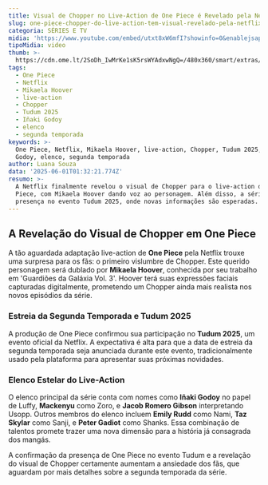```yaml
---
title: Visual de Chopper no Live-Action de One Piece é Revelado pela Netflix
slug: one-piece-chopper-do-live-action-tem-visual-revelado-pela-netflix-confira
categoria: SÉRIES E TV
midia: 'https://www.youtube.com/embed/utxt8xW6mfI?showinfo=0&enablejsapi=1'
tipoMidia: video
thumb: >-
  https://cdn.ome.lt/2SoDh_IwMrKe1sK5rsWYAdxwNgQ=/480x360/smart/extras/conteudos/chopper.jpg
tags:
  - One Piece
  - Netflix
  - Mikaela Hoover
  - live-action
  - Chopper
  - Tudum 2025
  - Iñaki Godoy
  - elenco
  - segunda temporada
keywords: >-
  One Piece, Netflix, Mikaela Hoover, live-action, Chopper, Tudum 2025, Iñaki
  Godoy, elenco, segunda temporada
author: Luana Souza
data: '2025-06-01T01:32:21.774Z'
resumo: >-
  A Netflix finalmente revelou o visual de Chopper para o live-action de One
  Piece, com Mikaela Hoover dando voz ao personagem. Além disso, a série marcará
  presença no evento Tudum 2025, onde novas informações são esperadas.
---
```


## A Revelação do Visual de Chopper em One Piece

A tão aguardada adaptação live-action de **One Piece** pela Netflix trouxe uma surpresa para os fãs: o primeiro vislumbre de Chopper. Este querido personagem será dublado por **Mikaela Hoover**, conhecida por seu trabalho em 'Guardiões da Galáxia Vol. 3'. Hoover terá suas expressões faciais capturadas digitalmente, prometendo um Chopper ainda mais realista nos novos episódios da série.

### Estreia da Segunda Temporada e Tudum 2025

A produção de One Piece confirmou sua participação no **Tudum 2025**, um evento oficial da Netflix. A expectativa é alta para que a data de estreia da segunda temporada seja anunciada durante este evento, tradicionalmente usado pela plataforma para apresentar suas próximas novidades.

### Elenco Estelar do Live-Action

O elenco principal da série conta com nomes como **Iñaki Godoy** no papel de Luffy, **Mackenyu** como Zoro, e **Jacob Romero Gibson** interpretando Usopp. Outros membros do elenco incluem **Emily Rudd** como Nami, **Taz Skylar** como Sanji, e **Peter Gadiot** como Shanks. Essa combinação de talentos promete trazer uma nova dimensão para a história já consagrada dos mangás.

A confirmação da presença de One Piece no evento Tudum e a revelação do visual de Chopper certamente aumentam a ansiedade dos fãs, que aguardam por mais detalhes sobre a segunda temporada da série.
